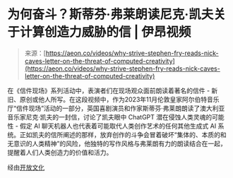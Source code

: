<!--yml

category: 未分类

date: 2024-05-27 14:57:51

-->

# 为何奋斗？斯蒂芬·弗莱朗读尼克·凯夫关于计算创造力威胁的信 | 伊昂视频

> 来源：[https://aeon.co/videos/why-strive-stephen-fry-reads-nick-caves-letter-on-the-threat-of-computed-creativity](https://aeon.co/videos/why-strive-stephen-fry-reads-nick-caves-letter-on-the-threat-of-computed-creativity)

在《信件现场》系列活动中，表演者们在现场观众面前朗读着著名的信件 - 新旧、原创或他人所写。在这段视频中，作为2023年11月伦敦皇家阿尔伯特音乐厅“信件现场”活动的一部分，英国喜剧演员和作家斯蒂芬·弗莱朗朗读了澳大利亚音乐家尼克·凯夫的一封信，讨论了凯夫眼中 ChatGPT 潜在侵蚀人类灵魂的可能性 - 假定 AI 聊天机器人也代表着可能取代人类创作艺术的任何其他生成式 AI 系统。正如凯夫的信所阐述的那样，放弃创作的斗争会冒着破坏“集体的、本质的和无意识的人类精神”的风险，他独特的写作风格与弗莱朗有力的朗读结合在一起，提醒着人们人类创造力的价值和活力。

经由[开放文化](https://www.openculture.com/2023/11/stephen-fry-reads-nick-caves-stirring-letter-about-chatgpt-and-human-creativity-we-are-fighting-for-the-very-soul-of-the-world.html)
